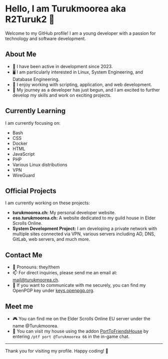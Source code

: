# Hello, I am Turukmoorea aka R2Turuk2 👋

Welcome to my GitHub profile! I am a young developer with a passion for technology and software development.

## About Me

- 🌱 I have been active in development since 2023.
- 🖥️ I am particularly interested in Linux, System Engineering, and Database Engineering.
- 📝 I enjoy working with scripting, application, and web development.
- 🚀 My journey as a developer has just begun, and I am excited to further develop my skills and work on exciting projects.

## Currently Learning

I am currently focusing on:
- Bash
- CSS
- Docker
- HTML
- JavaScript
- PHP
- Various Linux distributions
- VPN
- WireGuard

## Official Projects

I am currently working on these projects:
- **turukmoorea.ch:** My personal developer website.
- **eso.turukmoorea.ch:** A website dedicated to my guild house in Elder Scrolls Online.
- **System Development Project:** I am developing a private network with multiple sites connected via VPN, various servers including AD, DNS, GitLab, web servers, and much more.

## Contact Me

- 🌈 Pronouns: they/them
- 📫 For direct inquiries, please send me an email at: [mail@turukmoorea.ch](mailto:mail@turukmoorea.ch).
- 🔐 If you want to communicate with me securely, you can find my OpenPGP key under [keys.openpgp.org](https://keys.openpgp.org/search?q=mail%40turukmoorea.ch).

## Meet me

- 🎮 You can find me on the Elder Scrolls Online EU server under the name @Turukmoorea.
- 🏡 You can visit my house using the addon [PortToFriendsHouse](https://www.esoui.com/downloads/info1758-PorttoFriendsHouse.html) by entering `/ptf port @Turukmoorea 66` in the in-game chat.

---

Thank you for visiting my profile. Happy coding! 🚀

